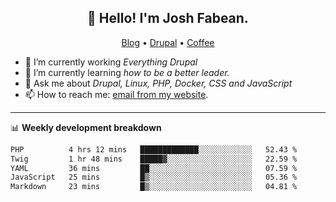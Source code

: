 <h2 align="center">👋 Hello! I'm Josh Fabean.</h2>
<p align="center">
  <a href="https://joshfabean.com">Blog</a> •
  <a href="https://www.drupal.org/u/joshfabean">Drupal</a> •
  <a href="https://www.buymeacoffee.com/LSxne6Yr4">Coffee</a>
</p>

- 🔭 I’m currently working *Everything Drupal*
- 🌱 I’m currently learning *how to be a better leader.*
- 💬 Ask me about *Drupal, Linux, PHP, Docker, CSS and JavaScript*
- 📫 How to reach me: [email from my website](https://joshfabean.com).

-------

📊 **Weekly development breakdown**
<!--START_SECTION:waka-->

```txt
PHP          4 hrs 12 mins   █████████████░░░░░░░░░░░░   52.43 %
Twig         1 hr 48 mins    █████▓░░░░░░░░░░░░░░░░░░░   22.59 %
YAML         36 mins         ██░░░░░░░░░░░░░░░░░░░░░░░   07.59 %
JavaScript   25 mins         █▒░░░░░░░░░░░░░░░░░░░░░░░   05.36 %
Markdown     23 mins         █▒░░░░░░░░░░░░░░░░░░░░░░░   04.81 %
```

<!--END_SECTION:waka-->

<!--
**fabean/fabean** is a ✨ _special_ ✨ repository because its `README.md` (this file) appears on your GitHub profile.

Here are some ideas to get you started:

- 🔭 I’m currently working on ...
- 🌱 I’m currently learning ...
- 👯 I’m looking to collaborate on ...
- 🤔 I’m looking for help with ...
- 💬 Ask me about ...
- 📫 How to reach me: ...
- 😄 Pronouns: ...
- ⚡ Fun fact: ...
-->
